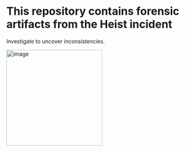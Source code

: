 # This repository contains forensic artifacts from the Heist incident #
Investigate to uncover inconsistencies.

<img width="250" height="250" alt="image" src="https://github.com/user-attachments/assets/29eed3ea-3aa3-44eb-86fb-0ea3971e9ae9" />

